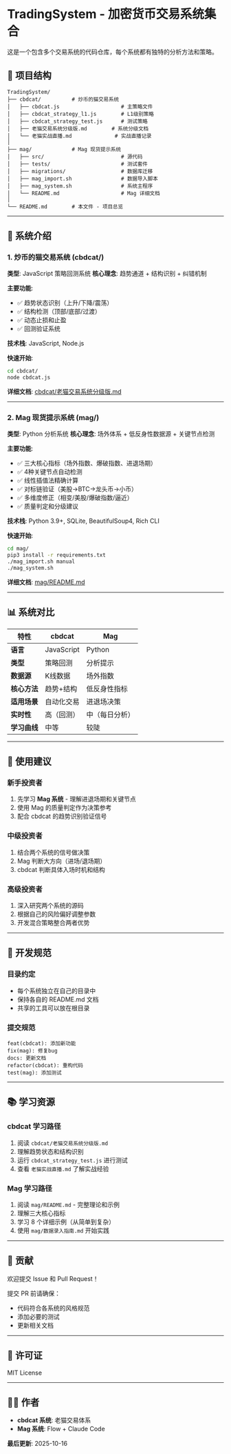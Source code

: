 # TradingSystem - 加密货币交易系统集合

这是一个包含多个交易系统的代码仓库，每个系统都有独特的分析方法和策略。

## 📁 项目结构

```
TradingSystem/
├── cbdcat/          # 炒币的猫交易系统
│   ├── cbdcat.js                    # 主策略文件
│   ├── cbdcat_strategy_l1.js        # L1级别策略
│   ├── cbdcat_strategy_test.js      # 测试策略
│   ├── 老猫交易系统分级版.md        # 系统分级文档
│   └── 老猫实战直播.md              # 实战直播记录
│
├── mag/             # Mag 现货提示系统
│   ├── src/                         # 源代码
│   ├── tests/                       # 测试套件
│   ├── migrations/                  # 数据库迁移
│   ├── mag_import.sh                # 数据导入脚本
│   ├── mag_system.sh                # 系统主程序
│   └── README.md                    # Mag 详细文档
│
└── README.md        # 本文件 - 项目总览
```

---

## 🎯 系统介绍

### 1. 炒币的猫交易系统 (cbdcat/)

**类型**: JavaScript 策略回测系统
**核心理念**: 趋势通道 + 结构识别 + 纠错机制

**主要功能**:
- ✅ 趋势状态识别（上升/下降/震荡）
- ✅ 结构检测（顶部/底部/过渡）
- ✅ 动态止损和止盈
- ✅ 回测验证系统

**技术栈**: JavaScript, Node.js

**快速开始**:
```bash
cd cbdcat/
node cbdcat.js
```

**详细文档**: [cbdcat/老猫交易系统分级版.md](cbdcat/老猫交易系统分级版.md)

---

### 2. Mag 现货提示系统 (mag/)

**类型**: Python 分析系统
**核心理念**: 场外体系 + 低反身性数据源 + 关键节点检测

**主要功能**:
- ✅ 三大核心指标（场外指数、爆破指数、进退场期）
- ✅ 4种关键节点自动检测
- ✅ 线性插值法精确计算
- ✅ 对标链验证（美股→BTC→龙头币→小币）
- ✅ 多维度修正（相变/美股/爆破指数/逼近）
- ✅ 质量判定和分级建议

**技术栈**: Python 3.9+, SQLite, BeautifulSoup4, Rich CLI

**快速开始**:
```bash
cd mag/
pip3 install -r requirements.txt
./mag_import.sh manual
./mag_system.sh
```

**详细文档**: [mag/README.md](mag/README.md)

---

## 📊 系统对比

| 特性 | cbdcat | Mag |
|------|--------|-----|
| **语言** | JavaScript | Python |
| **类型** | 策略回测 | 分析提示 |
| **数据源** | K线数据 | 场外指数 |
| **核心方法** | 趋势+结构 | 低反身性指标 |
| **适用场景** | 自动化交易 | 进退场决策 |
| **实时性** | 高（回测） | 中（每日分析） |
| **学习曲线** | 中等 | 较陡 |

---

## 🚀 使用建议

### 新手投资者
1. 先学习 **Mag 系统** - 理解进退场期和关键节点
2. 使用 Mag 的质量判定作为决策参考
3. 配合 cbdcat 的趋势识别验证信号

### 中级投资者
1. 结合两个系统的信号做决策
2. Mag 判断大方向（进场/退场期）
3. cbdcat 判断具体入场时机和结构

### 高级投资者
1. 深入研究两个系统的源码
2. 根据自己的风险偏好调整参数
3. 开发混合策略整合两者优势

---

## 📝 开发规范

### 目录约定
- 每个系统独立在自己的目录中
- 保持各自的 README.md 文档
- 共享的工具可以放在根目录

### 提交规范
```
feat(cbdcat): 添加新功能
fix(mag): 修复bug
docs: 更新文档
refactor(cbdcat): 重构代码
test(mag): 添加测试
```

---

## 📚 学习资源

### cbdcat 学习路径
1. 阅读 `cbdcat/老猫交易系统分级版.md`
2. 理解趋势状态和结构识别
3. 运行 `cbdcat_strategy_test.js` 进行测试
4. 查看 `老猫实战直播.md` 了解实战经验

### Mag 学习路径
1. 阅读 `mag/README.md` - 完整理论和示例
2. 理解三大核心指标
3. 学习 8 个详细示例（从简单到复杂）
4. 使用 `mag/数据录入指南.md` 开始实践

---

## 🤝 贡献

欢迎提交 Issue 和 Pull Request！

提交 PR 前请确保：
- 代码符合各系统的风格规范
- 添加必要的测试
- 更新相关文档

---

## 📄 许可证

MIT License

---

## 👨‍💻 作者

- **cbdcat 系统**: 老猫交易体系
- **Mag 系统**: Flow + Claude Code

**最后更新**: 2025-10-16
